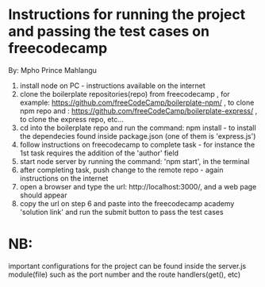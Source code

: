 


# Instructions for running the project and passing the test cases on freecodecamp
By: Mpho Prince Mahlangu
1. install node on PC - instructions available on the internet
2. clone the boilerplate repositories(repo) from freecodecamp  , for example: https://github.com/freeCodeCamp/boilerplate-npm/ , to clone npm repo and : https://github.com/freeCodeCamp/boilerplate-express/ , to clone the express repo, etc...
3. cd into the boilerplate repo and run the command: npm install - to install the dependecies found inside package.json (one of them is 'express.js')
4. follow instructions on freecodecamp to complete task - for instance the 1st task requires the addition of the 'author' field
5. start node server by running the command: 'npm start', in the terminal
6. after completing task, push change to the remote repo - again instructions on the internet
7. open a browser and type the url: http://localhost:3000/,  and a web page should appear
8. copy the url on step 6 and paste into the freecodecamp academy 'solution link' and run the submit button to pass the test cases 


# NB:
important configurations for the project can be found inside the server.js module(file) such as the port number and the route handlers(get(), etc)
